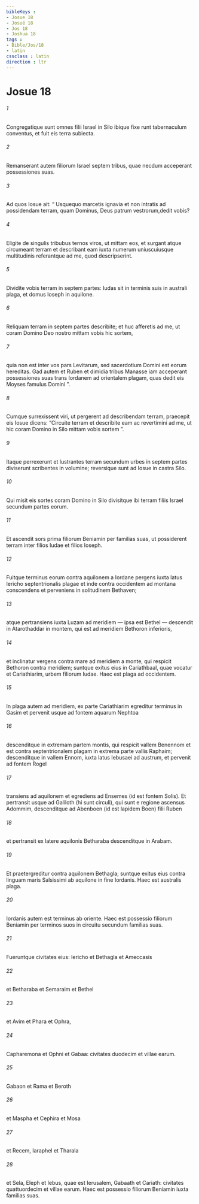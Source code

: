 ```yaml
---
bibleKeys : 
- Josue 18
- Josué 18
- Jos 18
- Joshua 18
tags : 
- Bible/Jos/18
- latin
cssclass : latin
direction : ltr
---
```


# Josue 18

###### 1
Congregatique sunt omnes filii Israel in Silo ibique fixe runt tabernaculum conventus, et fuit eis terra subiecta. 
###### 2
Remanserant autem filiorum Israel septem tribus, quae necdum acceperant possessiones suas. 
###### 3
Ad quos Iosue ait: “ Usquequo marcetis ignavia et non intratis ad possidendam terram, quam Dominus, Deus patrum vestrorum,dedit vobis? 
###### 4
Eligite de singulis tribubus ternos viros, ut mittam eos, et surgant atque circumeant terram et describant eam iuxta numerum uniuscuiusque multitudinis referantque ad me, quod descripserint. 
###### 5
Dividite vobis terram in septem partes: Iudas sit in terminis suis in australi plaga, et domus Ioseph in aquilone. 
###### 6
Reliquam terram in septem partes describite; et huc afferetis ad me, ut coram Domino Deo nostro mittam vobis hic sortem, 
###### 7
quia non est inter vos pars Levitarum, sed sacerdotium Domini est eorum hereditas. Gad autem et Ruben et dimidia tribus Manasse iam acceperant possessiones suas trans Iordanem ad orientalem plagam, quas dedit eis Moyses famulus Domini ”.
###### 8
Cumque surrexissent viri, ut pergerent ad describendam terram, praecepit eis Iosue dicens: “Circuite terram et describite eam ac revertimini ad me, ut hic coram Domino in Silo mittam vobis sortem ”. 
###### 9
Itaque perrexerunt et lustrantes terram secundum urbes in septem partes diviserunt scribentes in volumine; reversique sunt ad Iosue in castra Silo. 
###### 10
Qui misit eis sortes coram Domino in Silo divisitque ibi terram filiis Israel secundum partes eorum.
###### 11
Et ascendit sors prima filiorum Beniamin per familias suas, ut possiderent terram inter filios Iudae et filios Ioseph. 
###### 12
Fuitque terminus eorum contra aquilonem a Iordane pergens iuxta latus Iericho septentrionalis plagae et inde contra occidentem ad montana conscendens et perveniens in solitudinem Bethaven; 
###### 13
atque pertransiens iuxta Luzam ad meridiem — ipsa est Bethel — descendit in Atarothaddar in montem, qui est ad meridiem Bethoron inferioris, 
###### 14
et inclinatur vergens contra mare ad meridiem a monte, qui respicit Bethoron contra meridiem; suntque exitus eius in Cariathbaal, quae vocatur et Cariathiarim, urbem filiorum Iudae. Haec est plaga ad occidentem. 
###### 15
In plaga autem ad meridiem, ex parte Cariathiarim egreditur terminus in Gasim et pervenit usque ad fontem aquarum Nephtoa 
###### 16
descenditque in extremam partem montis, qui respicit vallem Benennom et est contra septentrionalem plagam in extrema parte vallis Raphaim; descenditque in vallem Ennom, iuxta latus Iebusaei ad austrum, et pervenit ad fontem Rogel 
###### 17
transiens ad aquilonem et egrediens ad Ensemes (id est fontem Solis). Et pertransit usque ad Galiloth (hi sunt circuli), qui sunt e regione ascensus Adommim, descenditque ad Abenboen (id est lapidem Boen) filii Ruben 
###### 18
et pertransit ex latere aquilonis Betharaba descenditque in Arabam. 
###### 19
Et praetergreditur contra aquilonem Bethagla; suntque exitus eius contra linguam maris Salsissimi ab aquilone in fine Iordanis. Haec est australis plaga. 
###### 20
Iordanis autem est terminus ab oriente. Haec est possessio filiorum Beniamin per terminos suos in circuitu secundum familias suas.
###### 21
Fueruntque civitates eius: Iericho et Bethagla et Ameccasis 
###### 22
et Betharaba et Semaraim et Bethel 
###### 23
et Avim et Phara et Ophra, 
###### 24
Capharemona et Ophni et Gabaa: civitates duodecim et villae earum. 
###### 25
Gabaon et Rama et Beroth 
###### 26
et Maspha et Cephira et Mosa 
###### 27
et Recem, Iaraphel et Tharala 
###### 28
et Sela, Eleph et Iebus, quae est Ierusalem, Gabaath et Cariath: civitates quattuordecim et villae earum. Haec est possessio filiorum Beniamin iuxta familias suas.
